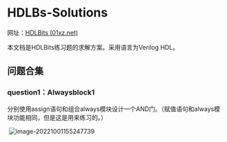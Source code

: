 # HDLBs-Solutions

网址：[HDLBits (01xz.net)](https://hdlbits.01xz.net/wiki/Main_Page)

本文档是HDLBits练习题的求解方案。采用语言为Verilog HDL。

## 问题合集

### question1：Alwaysblock1

​	分别使用assign语句和组合always模块设计一个AND门。（赋值语句和always模块功能相同，但是这是用来练习的。）

​	![image-20221001155247739](C:\Users\CQG\AppData\Roaming\Typora\typora-user-images\image-20221001155247739.png)

